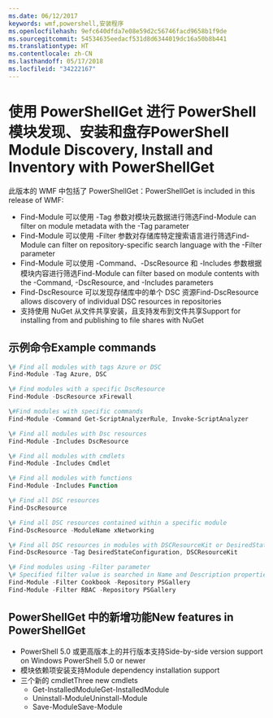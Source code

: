 ```yaml
---
ms.date: 06/12/2017
keywords: wmf,powershell,安装程序
ms.openlocfilehash: 9efc640dfda7e08e59d2c56746facd9658b1f9de
ms.sourcegitcommit: 54534635eedacf531d8d6344019dc16a50b8b441
ms.translationtype: HT
ms.contentlocale: zh-CN
ms.lasthandoff: 05/17/2018
ms.locfileid: "34222167"
---
```

# <a name="powershell-module-discovery-install-and-inventory-with-powershellget"></a><span data-ttu-id="985ff-102">使用 PowerShellGet 进行 PowerShell 模块发现、安装和盘存</span><span class="sxs-lookup"><span data-stu-id="985ff-102">PowerShell Module Discovery, Install and Inventory with PowerShellGet</span></span>

<span data-ttu-id="985ff-103">此版本的 WMF 中包括了 PowerShellGet：</span><span class="sxs-lookup"><span data-stu-id="985ff-103">PowerShellGet is included in this release of WMF:</span></span>
-   <span data-ttu-id="985ff-104">Find-Module 可以使用 -Tag 参数对模块元数据进行筛选</span><span class="sxs-lookup"><span data-stu-id="985ff-104">Find-Module can filter on module metadata with the -Tag parameter</span></span>
-   <span data-ttu-id="985ff-105">Find-Module 可以使用 -Filter 参数对存储库特定搜索语言进行筛选</span><span class="sxs-lookup"><span data-stu-id="985ff-105">Find-Module can filter on repository-specific search language with the -Filter parameter</span></span>
-   <span data-ttu-id="985ff-106">Find-Module 可以使用 -Command、-DscResource 和 -Includes 参数根据模块内容进行筛选</span><span class="sxs-lookup"><span data-stu-id="985ff-106">Find-Module can filter based on module contents with the -Command, -DscResource, and -Includes parameters</span></span>
-   <span data-ttu-id="985ff-107">Find-DscResource 可以发现存储库中的单个 DSC 资源</span><span class="sxs-lookup"><span data-stu-id="985ff-107">Find-DscResource allows discovery of individual DSC resources in repositories</span></span>
-   <span data-ttu-id="985ff-108">支持使用 NuGet 从文件共享安装，且支持发布到文件共享</span><span class="sxs-lookup"><span data-stu-id="985ff-108">Support for installing from and publishing to file shares with NuGet</span></span>

## <a name="example-commands"></a><span data-ttu-id="985ff-109">示例命令</span><span class="sxs-lookup"><span data-stu-id="985ff-109">Example commands</span></span>
```powershell
\# Find all modules with tags Azure or DSC
Find-Module -Tag Azure, DSC

\# Find modules with a specific DscResource
Find-Module -DscResource xFirewall

\#Find modules with specific commands
Find-Module -Command Get-ScriptAnalyzerRule, Invoke-ScriptAnalyzer

\# Find all modules with Dsc resources
Find-Module -Includes DscResource

\# Find all modules with cmdlets
Find-Module -Includes Cmdlet

\# Find all modules with functions
Find-Module -Includes Function

\# Find all DSC resources
Find-DscResource

\# Find all DSC resources contained within a specific module
Find-DscResource -ModuleName xNetworking

\# Find all DSC resources in modules with DSCResourceKit or DesiredStateConfiguration
Find-DscResource -Tag DesiredStateConfiguration, DSCResourceKit

\# Find modules using -Filter parameter
\# Specified filter value is searched in Name and Description properties
Find-Module -Filter Cookbook -Repository PSGallery
Find-Module -Filter RBAC -Repository PSGallery
```

## <a name="new-features-in-powershellget"></a><span data-ttu-id="985ff-110">PowerShellGet 中的新增功能</span><span class="sxs-lookup"><span data-stu-id="985ff-110">New features in PowerShellGet</span></span>
-   <span data-ttu-id="985ff-111">PowerShell 5.0 或更高版本上的并行版本支持</span><span class="sxs-lookup"><span data-stu-id="985ff-111">Side-by-side version support on Windows PowerShell 5.0 or newer</span></span>
-   <span data-ttu-id="985ff-112">模块依赖项安装支持</span><span class="sxs-lookup"><span data-stu-id="985ff-112">Module dependency installation support</span></span>
-   <span data-ttu-id="985ff-113">三个新的 cmdlet</span><span class="sxs-lookup"><span data-stu-id="985ff-113">Three new cmdlets</span></span>
    -   <span data-ttu-id="985ff-114">Get-InstalledModule</span><span class="sxs-lookup"><span data-stu-id="985ff-114">Get-InstalledModule</span></span>
    -   <span data-ttu-id="985ff-115">Uninstall-Module</span><span class="sxs-lookup"><span data-stu-id="985ff-115">Uninstall-Module</span></span>
    -   <span data-ttu-id="985ff-116">Save-Module</span><span class="sxs-lookup"><span data-stu-id="985ff-116">Save-Module</span></span>

